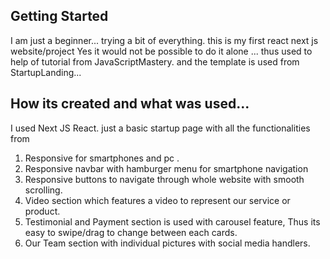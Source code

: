 ## Getting Started

I am just a beginner... trying a bit of everything. this is my first react next js website/project
Yes it would not be possible to do it alone ... thus used to help of tutorial from
JavaScriptMastery. and the template is used from StartupLanding...

## How its created and what was used...

I used Next JS React. just a basic startup page with all the functionalities from
1. Responsive for smartphones and pc .
2. Responsive navbar with hamburger menu for smartphone navigation
3. Responsive buttons to navigate through whole website with smooth scrolling.
4. Video section which features a video to represent our service or product.
5. Testimonial and Payment section is used with carousel feature, Thus its easy to swipe/drag to change between each cards.
6. Our Team section with individual pictures with social media handlers.
